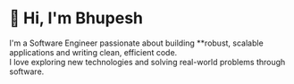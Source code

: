# 👋 Hi, I'm Bhupesh

I'm a Software Engineer passionate about building **robust, scalable applications and writing clean, efficient code.  
I love exploring new technologies and solving real-world problems through software.
